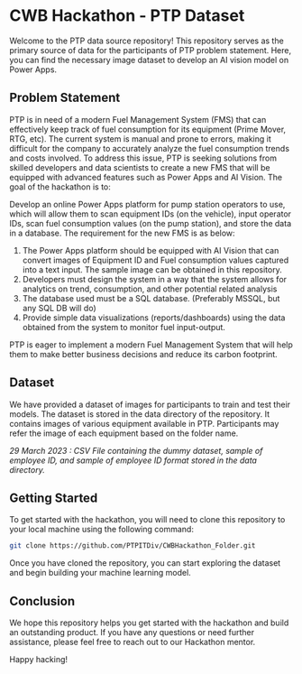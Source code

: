 # CWB Hackathon - PTP Dataset

Welcome to the PTP data source repository! This repository serves as the primary source of data for the participants of PTP problem statement. Here, you can find the necessary image dataset to develop an AI vision model on Power Apps.

## Problem Statement
PTP is in need of a modern Fuel Management System (FMS) that can effectively keep track of fuel consumption for its equipment (Prime Mover, RTG, etc). The current system is manual and prone to errors, making it difficult for the company to accurately analyze the fuel consumption trends and costs involved.
To address this issue, PTP is seeking solutions from skilled developers and data scientists to create a new FMS that will be equipped with advanced features such as Power Apps and AI Vision. The goal of the hackathon is to:

Develop an online Power Apps platform for pump station operators to use, which will allow them to scan equipment IDs (on the vehicle), input operator IDs, scan fuel consumption values (on the pump station), and store the data in a database. The requirement for the new FMS is as below:
  1.	The Power Apps platform should be equipped with AI Vision that can convert images of Equipment ID and Fuel consumption values captured into a text input. The sample image can be obtained in this repository.
  2.	Developers must design the system in a way that the system allows for analytics on trend, consumption, and other potential related analysis
  3.	The database used must be a SQL database. (Preferably MSSQL, but any SQL DB will do)
  4.	Provide simple data visualizations (reports/dashboards) using the data obtained from the system to monitor fuel input-output. 
 
PTP is eager to implement a modern Fuel Management System that will help them to make better business decisions and reduce its carbon footprint.


## Dataset
We have provided a dataset of images for participants to train and test their models. The dataset is stored in the data directory of the repository. It contains images of various equipment available in PTP. Participants may refer the image of each equipment based on the folder name.

_29 March 2023 : CSV File containing the dummy dataset, sample of employee ID, and sample of employee ID format stored in the data directory._

## Getting Started
To get started with the hackathon, you will need to clone this repository to your local machine using the following command:

```bash
git clone https://github.com/PTPITDiv/CWBHackathon_Folder.git
```
Once you have cloned the repository, you can start exploring the dataset and begin building your machine learning model.

## Conclusion
We hope this repository helps you get started with the hackathon and build an outstanding product. If you have any questions or need further assistance, please feel free to reach out to our Hackathon mentor.

Happy hacking!
